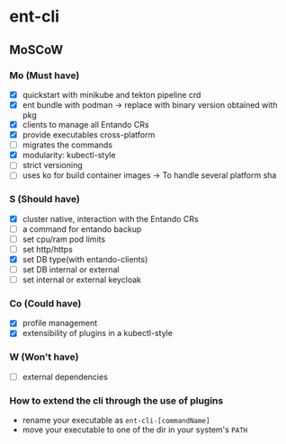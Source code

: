 # ent-cli

## MoSCoW

### Mo (Must have) 
- [x] quickstart with minikube and tekton pipeline crd
- [x] ent bundle with podman -> replace with binary version obtained with pkg
- [x] clients to manage all Entando CRs
- [x] provide executables cross-platform 
- [ ] migrates the commands
- [x] modularity: kubectl-style
- [ ] strict versioning
- [ ] uses ko for build container images -> To handle several platform sha

### S (Should have)
- [x] cluster native, interaction with the Entando CRs
- [ ] a command for entando backup
- [ ] set cpu/ram pod limits
- [ ] set http/https
- [x] set DB type(with entando-clients) 
- [ ] set DB internal or external
- [ ] set internal or external keycloak 

### Co (Could have)
- [x] profile management
- [x] extensibility of plugins in a kubectl-style

### W (Won't have)
- [ ] external dependencies

### How to extend the cli through the use of plugins
- rename your executable as `ent-cli-[commandName]`
- move your executable to one of the dir in your system's `PATH`
